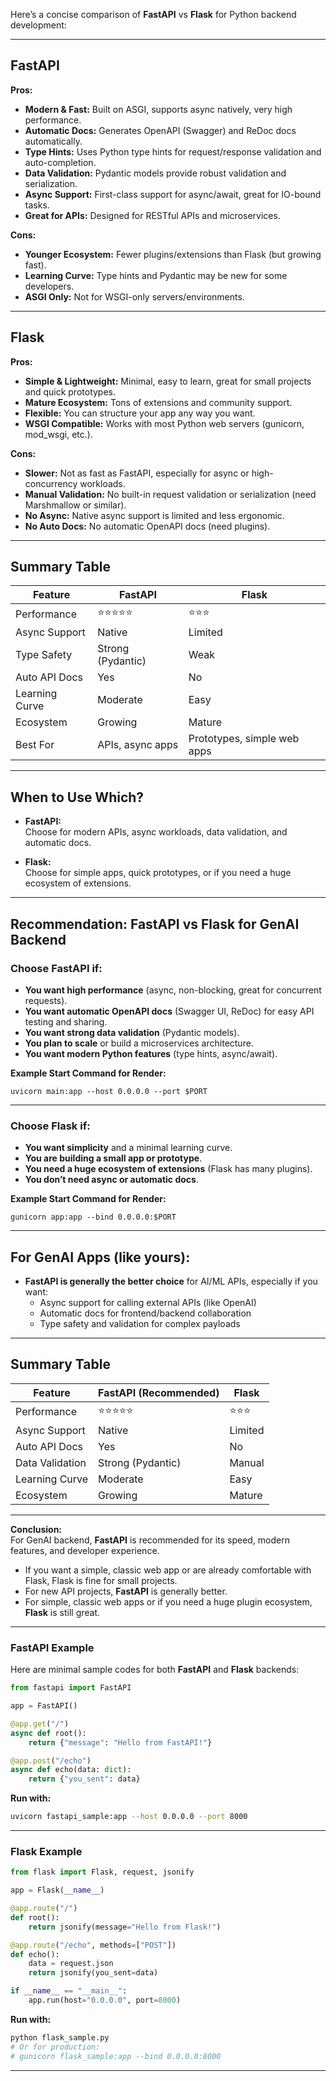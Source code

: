 Here’s a concise comparison of **FastAPI** vs **Flask** for Python backend development:

---

## **FastAPI**

**Pros:**
- **Modern & Fast:** Built on ASGI, supports async natively, very high performance.
- **Automatic Docs:** Generates OpenAPI (Swagger) and ReDoc docs automatically.
- **Type Hints:** Uses Python type hints for request/response validation and auto-completion.
- **Data Validation:** Pydantic models provide robust validation and serialization.
- **Async Support:** First-class support for async/await, great for IO-bound tasks.
- **Great for APIs:** Designed for RESTful APIs and microservices.

**Cons:**
- **Younger Ecosystem:** Fewer plugins/extensions than Flask (but growing fast).
- **Learning Curve:** Type hints and Pydantic may be new for some developers.
- **ASGI Only:** Not for WSGI-only servers/environments.

---

## **Flask**

**Pros:**
- **Simple & Lightweight:** Minimal, easy to learn, great for small projects and quick prototypes.
- **Mature Ecosystem:** Tons of extensions and community support.
- **Flexible:** You can structure your app any way you want.
- **WSGI Compatible:** Works with most Python web servers (gunicorn, mod_wsgi, etc.).

**Cons:**
- **Slower:** Not as fast as FastAPI, especially for async or high-concurrency workloads.
- **Manual Validation:** No built-in request validation or serialization (need Marshmallow or similar).
- **No Async:** Native async support is limited and less ergonomic.
- **No Auto Docs:** No automatic OpenAPI docs (need plugins).

---

## **Summary Table**

| Feature                | FastAPI           | Flask           |
|------------------------|-------------------|-----------------|
| Performance            | ⭐⭐⭐⭐⭐            | ⭐⭐⭐            |
| Async Support          | Native            | Limited         |
| Type Safety            | Strong (Pydantic) | Weak            |
| Auto API Docs          | Yes               | No              |
| Learning Curve         | Moderate          | Easy            |
| Ecosystem              | Growing           | Mature          |
| Best For               | APIs, async apps  | Prototypes, simple web apps |

---

## **When to Use Which?**

- **FastAPI:**  
  Choose for modern APIs, async workloads, data validation, and automatic docs.

- **Flask:**  
  Choose for simple apps, quick prototypes, or if you need a huge ecosystem of extensions.

---

## **Recommendation: FastAPI vs Flask for GenAI Backend**

### **Choose FastAPI if:**
- **You want high performance** (async, non-blocking, great for concurrent requests).
- **You want automatic OpenAPI docs** (Swagger UI, ReDoc) for easy API testing and sharing.
- **You want strong data validation** (Pydantic models).
- **You plan to scale** or build a microservices architecture.
- **You want modern Python features** (type hints, async/await).

**Example Start Command for Render:**
```
uvicorn main:app --host 0.0.0.0 --port $PORT
```

---

### **Choose Flask if:**
- **You want simplicity** and a minimal learning curve.
- **You are building a small app or prototype**.
- **You need a huge ecosystem of extensions** (Flask has many plugins).
- **You don’t need async or automatic docs**.

**Example Start Command for Render:**
```
gunicorn app:app --bind 0.0.0.0:$PORT
```

---

## **For GenAI Apps (like yours):**
- **FastAPI is generally the better choice** for AI/ML APIs, especially if you want:
  - Async support for calling external APIs (like OpenAI)
  - Automatic docs for frontend/backend collaboration
  - Type safety and validation for complex payloads

---

## **Summary Table**

| Feature           | FastAPI (Recommended) | Flask           |
|-------------------|----------------------|-----------------|
| Performance       | ⭐⭐⭐⭐⭐               | ⭐⭐⭐            |
| Async Support     | Native               | Limited         |
| Auto API Docs     | Yes                  | No              |
| Data Validation   | Strong (Pydantic)    | Manual          |
| Learning Curve    | Moderate             | Easy            |
| Ecosystem         | Growing              | Mature          |

---

**Conclusion:**  
For GenAI backend, **FastAPI** is recommended for its speed, modern features, and developer experience.

- If you want a simple, classic web app or are already comfortable with Flask, Flask is fine for small projects.
- For new API projects, **FastAPI** is generally better.
- For simple, classic web apps or if you need a huge plugin ecosystem, **Flask** is still great.

---

### **FastAPI Example**

Here are minimal sample codes for both **FastAPI** and **Flask** backends:

````python
from fastapi import FastAPI

app = FastAPI()

@app.get("/")
async def root():
    return {"message": "Hello from FastAPI!"}

@app.post("/echo")
async def echo(data: dict):
    return {"you_sent": data}
````

**Run with:**
```bash
uvicorn fastapi_sample:app --host 0.0.0.0 --port 8000
```

---

### **Flask Example**

````python
from flask import Flask, request, jsonify

app = Flask(__name__)

@app.route("/")
def root():
    return jsonify(message="Hello from Flask!")

@app.route("/echo", methods=["POST"])
def echo():
    data = request.json
    return jsonify(you_sent=data)

if __name__ == "__main__":
    app.run(host="0.0.0.0", port=8000)
````

**Run with:**
```bash
python flask_sample.py
# Or for production:
# gunicorn flask_sample:app --bind 0.0.0.0:8000
```

---
